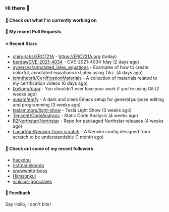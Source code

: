 ### Hi there 👋

#### 👷 Check out what I'm currently working on

#### 🔨 My recent Pull Requests


#### ⭐ Recent Stars

- [chiru-labs/ERC721A](https://github.com/chiru-labs/ERC721A) - https://ERC721A.org (today)
- [berdav/CVE-2021-4034](https://github.com/berdav/CVE-2021-4034) - CVE-2021-4034 1day (2 days ago)
- [synercys/annotated_latex_equations](https://github.com/synercys/annotated_latex_equations) - Examples of how to create colorful, annotated equations in Latex using Tikz. (4 days ago)
- [johnthebrit/CertificationMaterials](https://github.com/johnthebrit/CertificationMaterials) - A collection of materials related to my certification videos (6 days ago)
- [tkellogg/dura](https://github.com/tkellogg/dura) - You shouldn&#39;t ever lose your work if you&#39;re using Git (2 weeks ago)
- [susam/emfy](https://github.com/susam/emfy) - A dark and sleek Emacs setup for general purpose editing and programming (3 weeks ago)
- [teslamotors/light-show](https://github.com/teslamotors/light-show) - Tesla Light Show (3 weeks ago)
- [Tencent/CodeAnalysis](https://github.com/Tencent/CodeAnalysis) - Static Code Analysis (4 weeks ago)
- [R2Northstar/Northstar](https://github.com/R2Northstar/Northstar) - Repo for packaged Northstar releases (4 weeks ago)
- [LunarVim/Neovim-from-scratch](https://github.com/LunarVim/Neovim-from-scratch) - A Neovim config designed from scratch to be understandable (1 month ago)

#### 👯 Check out some of my recent followers

- [hackdou](https://github.com/hackdou)
- [notmariekondo](https://github.com/notmariekondo)
- [snowwhite-boss](https://github.com/snowwhite-boss)
- [Hiimsonkul](https://github.com/Hiimsonkul)
- [vinicius-goncalves](https://github.com/vinicius-goncalves)

#### 💬 Feedback

Say Hello, I don't bite!